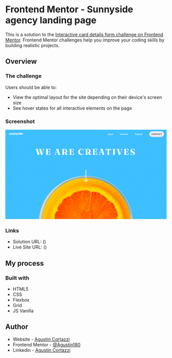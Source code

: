 # Frontend Mentor - Sunnyside agency landing page

This is a solution to the [Interactive card details form challenge on Frontend Mentor](https://www.frontendmentor.io/challenges/sunnyside-agency-landing-page-7yVs3B6ef). Frontend Mentor challenges help you improve your coding skills by building realistic projects. 

## Overview

### The challenge

Users should be able to:

- View the optimal layout for the site depending on their device's screen size
- See hover states for all interactive elements on the page

### Screenshot

![](./screenshot.jpg)

### Links

- Solution URL: ()
- Live Site URL: ()

## My process

### Built with

- HTML5
- CSS
- Flexbox
- Grid
- JS Vanilla

## Author

- Website - [Agustin Cortazzi](https://agustin180.github.io/Portfolio/)
- Frontend Mentor - [@Agustin180](https://www.frontendmentor.io/profile/Agustin180)
- Linkedin - [Agustin Cortazzi](https://www.linkedin.com/in/agustin-cortazzi-913196211/)
